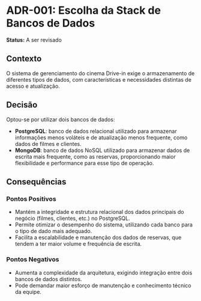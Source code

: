# ADR-001: Escolha da Stack de Bancos de Dados

**Status:** A ser revisado

## Contexto

O sistema de gerenciamento do cinema Drive-in exige o armazenamento de diferentes tipos de dados, com características e necessidades distintas de acesso e atualização.

## Decisão

Optou-se por utilizar dois bancos de dados:

- **PostgreSQL**: banco de dados relacional utilizado para armazenar informações menos voláteis e de atualização menos frequente, como dados de filmes e clientes.
- **MongoDB**: banco de dados NoSQL utilizado para armazenar dados de escrita mais frequente, como as reservas, proporcionando maior flexibilidade e performance para esse tipo de operação.

## Consequências

### Pontos Positivos

- Mantém a integridade e estrutura relacional dos dados principais do negócio (filmes, clientes, etc.) no PostgreSQL.
- Permite otimizar o desempenho do sistema, utilizando cada banco para o tipo de dado mais adequado.
- Facilita a escalabilidade e manutenção dos dados de reservas, que tendem a ter maior volume e frequência de escrita.

### Pontos Negativos

- Aumenta a complexidade da arquitetura, exigindo integração entre dois bancos de dados distintos.
- Pode demandar maior esforço de manutenção e conhecimento técnico da equipe.
